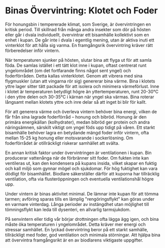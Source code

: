 
# Binas Övervintring: Klotet och Foder

För honungsbin i tempererade klimat, som Sverige, är övervintringen en kritisk period. Till skillnad från många andra insekter som dör på hösten eller går i dvala individuellt, övervintrar ett bisamhälle kollektivt som en enhet i kupan. De går inte i dvala i egentlig mening, utan är aktiva inuti ett vinterklot för att hålla sig varma. En framgångsrik övervintring kräver rätt förberedelser inför vintern.

När temperaturen sjunker på hösten, slutar bina att flyga ut för att samla föda. De samlas istället i ett tätt klot inne i kupan, oftast centrerat runt yngelområdet (om det fortfarande finns något sent yngel) och foderförråden. Detta kallas vinterklotet. Genom att vibrera med sina flygmuskler (utan att vingarna rör sig) genererar bina värme. Bina i klotets yttre lager sitter tätt packade för att isolera och minimera värmeförlust. Inne i klotet är temperaturen betydligt högre än yttertemperaturen, runt 20-30°C i den yttre delen och 30-35°C i kärnan när yngel ska värmas. Bina roterar långsamt mellan klotets yttre och inre delar så att inget bi blir för kallt.

För att generera värme och överleva vintern behöver bina energi, vilken de får från sina lagrade foderförråd – honung och bibröd. Honung är den primära energikällan (kolhydrater), medan bibröd ger protein och andra näringsämnen, särskilt viktigt om yngel föds upp tidigt på våren. Ett starkt bisamhälle behöver lagra en betydande mängd foder inför vintern, ofta mellan 15-25 kg honung eller motsvarande i sockerlösning. Om foderförrådet är otillräckligt riskerar samhället att svälta.

En annan kritisk faktor under övervintringen är ventilationen i kupan. Bin producerar vattenånga när de förbränner sitt foder. Om fukten inte kan ventileras ut, kan den kondensera på kupans insida, vilket skapar en fuktig och kall miljö som gynnar mögel och sjukdomar. För hög fuktighet kan vara dödligt för bisamhället. Biodlare säkerställer därför att kuporna har tillräcklig ventilation, ofta via flusteröppningen och eventuella ventilationshål högre upp.

Under vintern är binas aktivitet minimal. De lämnar inte kupan för att tömma tarmen; avföring sparas tills en lämplig "rengöringsflykt" kan göras under en varmare vinterdag. Långa perioder av instängdhet utan möjlighet till tömningsflykt kan leda till dysenteri, en allvarlig tarmsjukdom.

På senvintern eller tidig vår börjar drottningen ofta lägga ägg igen, och bina måste öka temperaturen i yngelområdet. Detta kräver mer energi och stressar samhället. En lyckad övervintring beror på ett starkt samhälle, tillräckligt med foder, god ventilation och minimala störningar. Att hjälpa bina att övervintra framgångsrikt är en av biodlarens viktigaste uppgifter.
